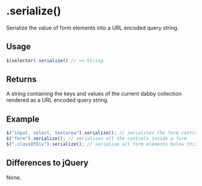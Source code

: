 # .serialize()

Serialize the value of form elements into a URL encoded query string.

## Usage

```javascript
$(selector).serialize() // => String
```

## Returns

A string containing the keys and values of the current dabby collection rendered as a URL encoded query string.

## Example

```javascript
$("input, select, textarea").serialize(); // serialises the form controls of the selector
$("form").serialize(); // serialises all the controls inside a form
$(".classOfDiv").serialize(); // serialise all form elements below this selector
```

## Differences to jQuery

None.
